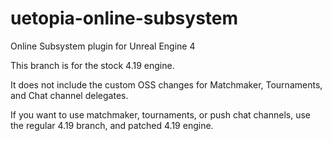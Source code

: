 # uetopia-online-subsystem
Online Subsystem plugin for Unreal Engine 4

This branch is for the stock 4.19 engine.

It does not include the custom OSS changes for Matchmaker, Tournaments, and Chat channel delegates.

If you want to use matchmaker, tournaments, or push chat channels, use the regular 4.19 branch, and patched 4.19 engine.
